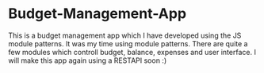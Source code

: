 # Budget-Management-App

This is a budget management app which I have developed using the JS module patterns. It was my time using module patterns. 
There are quite a few modules which controll budget, balance, expenses and user interface. 
I will make this app again using a RESTAPI soon :) 
